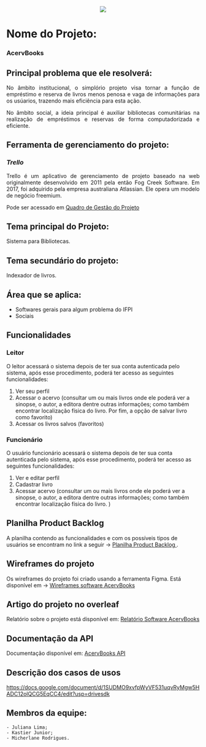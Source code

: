 <p align="center">
   <img src="http://img.shields.io/static/v1?label=STATUS&message=EM%20DESENVOLVIMENTO&color=RED&style=for-the-badge" #vitrinedev/>
</p>

# Nome do Projeto:

### AcervBooks

## Principal problema que ele resolverá:

<p align="justify"> No âmbito institucional, o simplório projeto visa tornar a função de empréstimo e reserva 
de livros menos penosa e vaga de informações para os usúarios, trazendo mais eficiência para esta ação.</p>
<p align="justify"> No âmbito social, a ideia principal é auxiliar bibliotecas comunitárias na realização de empréstimos e reservas de forma computadorizada e eficiente.</p>


## Ferramenta de gerenciamento do projeto:

### *Trello*

<p align="justify">
Trello é um aplicativo de gerenciamento de projeto baseado na web originalmente desenvolvido em 2011 pela então Fog Creek Software. Em 2017, foi adquirido pela empresa australiana Atlassian. Ele opera um modelo de negócio freemium.
</p>
<p> Pode ser acessado em <a href="https://trello.com/b/af64KM1e/projeto-integrador">Quadro de Gestão do Projeto</a></p>
</p>

## Tema principal do Projeto:

<p> Sistema para Bibliotecas.</p>

## Tema secundário do projeto:

<p> Indexador de livros. </p>

## Área que se aplica:

<ul>
  <li> Softwares gerais para algum problema do IFPI</li>
  <li> Sociais </li>
</ul>

## Funcionalidades

### Leitor
O leitor acessará o sistema depois de ter sua conta autenticada pelo sistema, após
esse procedimento, poderá ter acesso as seguintes funcionalidades:
1. Ver seu perfil
2. Acessar o acervo (consultar um ou mais livros onde ele poderá ver a sinopse, o 
autor, a editora dentre outras informações; como também encontrar
localização física do livro. Por fim, a opção de salvar livro como favorito)
3. Acessar os livros salvos (favoritos)

### Funcionário
O usuário funcionário acessará o sistema depois de ter sua conta autenticada pelo sistema,
após esse procedimento, poderá ter acesso as seguintes funcionalidades:
1. Ver e editar perfil
2. Cadastrar livro
3. Acessar acervo (consultar um ou mais livros onde ele poderá ver a sinopse, o autor,
a editora dentre outras informações; como também encontrar localização física do
livro. )

## Planilha Product Backlog
A planilha contendo as funcionalidades e com os possíveis tipos de usuários se encontram no link a seguir -> <a href="https://docs.google.com/spreadsheets/d/1Ksi4jhkACkRCPYkdLsODJ8knIGX8_cHcfIRi3m8I2Zg/edit?usp=sharing">Planilha Product Backlog </a>.

## Wireframes do projeto
Os wireframes do projeto foi criado usando a ferramenta Figma. Está disponível em -> <a href="https://www.figma.com/file/Zhm53mKzXk1JdnIet8t2WF/AcervBooks-Wireframe?node-id=0%3A1&t=j546w5osomlcquLd-1">Wireframes software AcervBooks</a>

## Artigo do projeto no overleaf
Relatório sobre o projeto está disponível em: <a href="https://pt.overleaf.com/read/fxfbpqpgbvpr">Relatório Software AcervBooks</a>
## Documentação da API
Documentação disponível em: <a href="https://app.swaggerhub.com/apis/enalrehcim/AcervBooks/1.0.0#/Favorite%20Book/post_books_favorite">AcervBooks API</a>
## Descrição dos casos de usos
https://docs.google.com/document/d/1SUDMO9xvfpWyVF531uqvRyMgw5HADC12olQCG5EqCC4/edit?usp=drivesdk
## Membros da equipe:
    - Juliana Lima;
    - Kastier Junior;
    - Micherlane Rodrigues.

